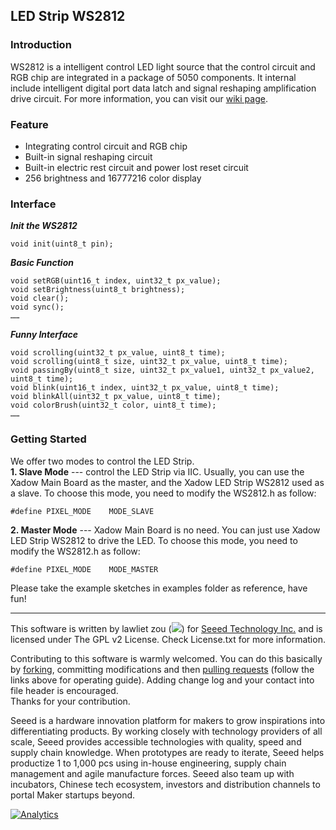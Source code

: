 ## LED Strip WS2812

### Introduction
WS2812 is a intelligent control LED light source that the control circuit and RGB chip are integrated in a package of 5050 components. It internal include intelligent digital port data latch and signal reshaping amplification drive circuit. For more information, you can visit our [wiki page]().

### Feature
+ Integrating control circuit and RGB chip
+ Built-in signal reshaping circuit
+ Built-in electric rest circuit and power lost reset circuit
+ 256 brightness and 16777216 color display

### Interface
***Init the WS2812***

    void init(uint8_t pin);

***Basic Function***

    void setRGB(uint16_t index, uint32_t px_value);
    void setBrightness(uint8_t brightness);
    void clear();
    void sync();
    ……    

***Funny Interface***

    void scrolling(uint32_t px_value, uint8_t time);
    void scrolling(uint8_t size, uint32_t px_value, uint8_t time);
    void passingBy(uint8_t size, uint32_t px_value1, uint32_t px_value2, uint8_t time);
    void blink(uint16_t index, uint32_t px_value, uint8_t time);
    void blinkAll(uint32_t px_value, uint8_t time);
    void colorBrush(uint32_t color, uint8_t time);
    ……

### Getting Started
We offer two modes to control the LED Strip.<br>
**1. Slave Mode** --- control the LED Strip via IIC. Usually, you can use the Xadow Main Board as the master, and the Xadow LED Strip WS2812 used as a slave. To choose this mode, you need to modify the WS2812.h as follow:<br>

    #define PIXEL_MODE    MODE_SLAVE
    
**2. Master Mode** --- Xadow Main Board is no need. You can just use Xadow LED Strip WS2812 to drive the LED. To choose this mode, you need to modify the WS2812.h as follow:<br>

    #define PIXEL_MODE    MODE_MASTER


Please take the example sketches in examples folder as reference, have fun!

----
This software is written by lawliet zou (![](http://www.seeedstudio.com/wiki/images/f/f8/Email-lawliet.zou.jpg)) for [Seeed Technology Inc.](http://www.seeed.cc) and is licensed under The GPL v2 License. Check License.txt for more information.<br>

Contributing to this software is warmly welcomed. You can do this basically by [forking](https://help.github.com/articles/fork-a-repo), committing modifications and then [pulling requests](https://help.github.com/articles/using-pull-requests) (follow the links above for operating guide). Adding change log and your contact into file header is encouraged.<br>
Thanks for your contribution.

Seeed is a hardware innovation platform for makers to grow inspirations into differentiating products. By working closely with technology providers of all scale, Seeed provides accessible technologies with quality, speed and supply chain knowledge. When prototypes are ready to iterate, Seeed helps productize 1 to 1,000 pcs using in-house engineering, supply chain management and agile manufacture forces. Seeed also team up with incubators, Chinese tech ecosystem, investors and distribution channels to portal Maker startups beyond.

[![Analytics](https://ga-beacon.appspot.com/UA-46589105-3/LED_Strip_WS2812)](https://github.com/igrigorik/ga-beacon)

